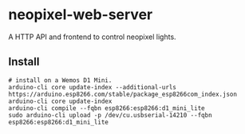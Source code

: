 # neopixel-web-server

A HTTP API and frontend to control neopixel lights. 

## Install
```
# install on a Wemos D1 Mini.
arduino-cli core update-index --additional-urls https://arduino.esp8266.com/stable/package_esp8266com_index.json
arduino-cli core update-index
arduino-cli compile --fqbn esp8266:esp8266:d1_mini_lite
sudo arduino-cli upload -p /dev/cu.usbserial-14210 --fqbn esp8266:esp8266:d1_mini_lite
```
